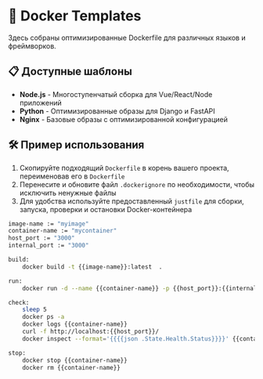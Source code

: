 # 🐳 Docker Templates

Здесь собраны оптимизированные Dockerfile для различных языков и фреймворков.

## 📋 Доступные шаблоны

- **Node.js** - Многоступенчатый сборка для Vue/React/Node приложений
- **Python** - Оптимизированные образы для Django и FastAPI
- **Nginx** - Базовые образы с оптимизированной конфигурацией

## 🛠️ Пример использования

1. Скопируйте подходящий `Dockerfile` в корень вашего проекта, переименовав его в `Dockerfile`
2. Перенесите и обновите файл `.dockerignore` по необходимости, чтобы исключить ненужные файлы
3. Для удобства используйте предоставленный `justfile` для сборки, запуска, проверки и остановки Docker-контейнера

```bash
image-name := "myimage"
container-name := "mycontainer"
host_port := "3000"
internal_port := "3000"

build:
    docker build -t {{image-name}}:latest  .

run:
    docker run -d --name {{container-name}} -p {{host_port}}:{{internal_port}} {{image-name}}:latest

check:
    sleep 5
    docker ps -a
    docker logs {{container-name}}
    curl -f http://localhost:{{host_port}}/
    docker inspect --format='{{{{json .State.Health.Status}}}}' {{container-name}}

stop:
    docker stop {{container-name}}
    docker rm {{container-name}}
```
